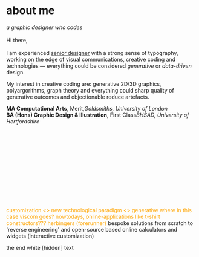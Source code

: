 <b><h1>about me</h1></b>
<i>a graphic designer who codes</i><br><br>
Hi there,<br><br>
I am experienced <u>senior designer</u> with a strong sense of typography, working on the edge of visual communications, creative coding and technologies — everything could be considered <i>generative</i> or <i>data-driven</i> design. 

My interest in creative coding are: generative 2D/3D graphics, polyargorithms, graph theory and everything could sharp quality of generative outcomes and objectionable reduce artefacts.

<b>MA Computational Arts</b>, Merit,<i>Goldsmiths, University of London</i><br>
<b>BA (Hons) Graphic Design & Illustration</b>, First Class<i>BHSAD, University of Hertfordshire</i>

<br>
<br><br><br><br><br><br><br><br><br><br><br>
<span style="color:orange;">
customization <> new technological paradigm <> generative
where in this case viscom goes?
nowtodays, online-applications like t-shirt constructors??? herbingers (forerunner)
</span>
bespoke solutions from scratch to 'reverse engineering' and open-source based
online calculators and widgets (interactive customization)

the end
white [hidden] text
